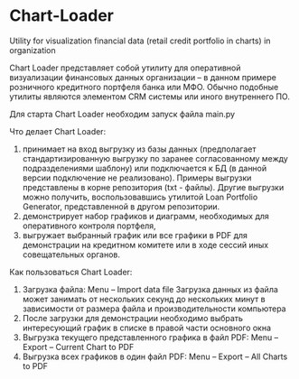 # Chart-Loader
Utility for visualization financial data (retail credit portfolio in charts) in organization

Chart Loader представляет собой утилиту для оперативной визуализации финансовых данных организации – в данном примере розничного кредитного портфеля банка или МФО. Обычно подобные утилиты являются элементом CRM системы или иного внутреннего ПО.

Для старта Chart Loader необходим запуск файла main.py

Что делает Chart Loader:
1. принимает на вход выгрузку из базы данных (предполагает стандартизированную выгрузку по заранее согласованному между подразделениями шаблону) или подключается к БД (в данной версии подключение не реализовано). Примеры выгрузки представлены в корне репозитория (txt - файлы). Другие выгрузки можно получить, воспользовавшись утилитой Loan Portfolio Generator, представленной в другом репозитории.
2. демонстрирует набор графиков и диаграмм, необходимых для оперативного контроля портфеля, 
3. выгружает выбранный график или все графики в PDF для демонстрации на кредитном комитете или в ходе сессий иных совещательных органов.

Как пользоваться Chart Loader:
1.	Загрузка файла: Menu – Import data file
Загрузка данных из файла может занимать от нескольких секунд до нескольких минут в зависимости от размера файла и производительности компьютера
2.	После загрузки для демонстрации необходимо выбрать интересующий график в списке в правой части основного окна
3.	Выгрузка текущего представленного графика в файл PDF: Menu – Export – Current Chart to PDF
4.	Выгрузка всех графиков в один файл PDF: Menu – Export – All Charts to PDF
